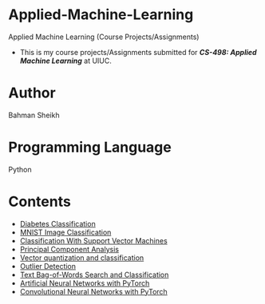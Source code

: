 # Applied-Machine-Learning
Applied Machine Learning (Course Projects/Assignments)

- This is my course projects/Assignments submitted for ***CS-498: Applied Machine Learning*** at UIUC.

# Author
Bahman Sheikh

# Programming Language
Python

# Contents
- [Diabetes Classification](https://github.com/SheikhBahman/Applied-Machine-Learning/tree/master/Diabetes%20Classification)
- [MNIST Image Classification](https://github.com/SheikhBahman/Applied-Machine-Learning/tree/master/MNIST%20Image%20Classification)
- [Classification With Support Vector Machines](https://github.com/SheikhBahman/Applied-Machine-Learning/tree/master/Classification%20With%20Support%20Vector%20Machines)
- [Principal Component Analysis](https://github.com/SheikhBahman/Applied-Machine-Learning/tree/master/Principal%20Component%20Analysis)
- [Vector quantization and classification](https://github.com/SheikhBahman/Applied-Machine-Learning/tree/master/Vector%20quantization%20and%20classification)
- [Outlier Detection](https://github.com/SheikhBahman/Applied-Machine-Learning/tree/master/Outlier%20Detection)
- [Text Bag-of-Words Search and Classification](https://github.com/SheikhBahman/Applied-Machine-Learning/tree/master/Text%20Bag-of-Words%20Search%20and%20Classification)
- [Artificial Neural Networks with PyTorch](https://github.com/SheikhBahman/Applied-Machine-Learning/tree/master/Artificial%20Neural%20Networks%20with%20PyTorch)
- [Convolutional Neural Networks with PyTorch](https://github.com/SheikhBahman/Applied-Machine-Learning/tree/master/Convolutional%20Neural%20Networks%20with%20PyTorch)

